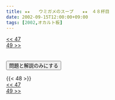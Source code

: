 ```yaml
---
title: ★★　　ウミガメのスープ　　★★　４８杯目
date: 2002-09-15T12:00:00+09:00
tags: [2002,オカルト板]
---
```

<div class="th_left"><a href="../47"><< 47</a></div>
<div class="th_right"><a href="../49">49 >></a></div>
<br><br>
<script src="../../js/cupsoup.js"></script>
<form>
<input type="button" value="問題と解説のみにする" onClick="toggleCupsoup()">
</form>
{{< 48 >}}
<div class="th_left"><a href="../47"><< 47</a></div>
<div class="th_right"><a href="../49">49 >></a></div>